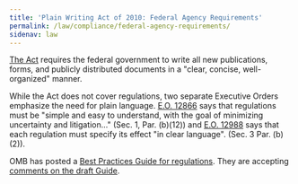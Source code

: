 ```yaml
---
title: 'Plain Writing Act of 2010: Federal Agency Requirements'
permalink: /law/compliance/federal-agency-requirements/
sidenav: law
---
```


[The Act](http://www.gpo.gov/fdsys/pkg/PLAW-111publ274/pdf/PLAW-111publ274.pdf) requires the federal government to write all new publications, forms, and publicly distributed documents in a "clear, concise, well-organized" manner.

While the Act does not cover regulations, two separate Executive Orders emphasize the need for plain language. [E.O. 12866](../../populartopics/regulations/eo12866.pdf) says that regulations must be "simple and easy to understand, with the goal of minimizing uncertainty and litigation..." (Sec. 1, Par. (b)(12)) and [E.O. 12988](../../populartopics/regulations/eo12988.pdf) says that each regulation must specify its effect "in clear language". (Sec. 3 Par. (b)(2)).

OMB has posted a [Best Practices Guide for regulations](http://www.regulations.gov/exchange/sites/default/files/doc_files/20101130_eRule_Best_Practices_Document_rev.pdf). They are accepting [comments on the draft Guide](http://www.regulations.gov/exchange/topic/exchange/bestpractices).

